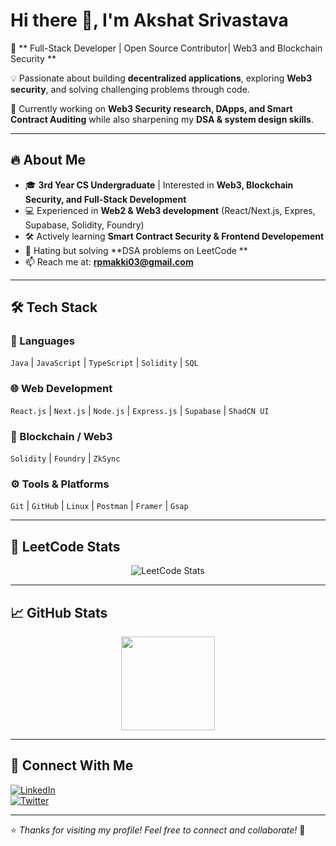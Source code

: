 # Hi there 👋, I'm Akshat Srivastava

🚀 ** Full-Stack Developer | Open Source Contributor| Web3 and Blockchain Security  **  

💡 Passionate about building **decentralized applications**, exploring **Web3 security**, and solving challenging problems through code.  

🎯 Currently working on **Web3 Security research, DApps, and Smart Contract Auditing** while also sharpening my **DSA & system design skills**.

---

## 🔥 About Me
- 🎓 **3rd Year CS Undergraduate** | Interested in **Web3, Blockchain Security, and Full-Stack Development**
- 💻 Experienced in **Web2 & Web3 development** (React/Next.js, Expres, Supabase, Solidity, Foundry)
- 🛠️ Actively learning **Smart Contract Security & Frontend Developement**
- 🧠 Hating but solving **DSA problems on LeetCode ** 
- 📫 Reach me at: **[rpmakki03@gmail.com](mailto:rpmakki03@gmail.com)**

---

## 🛠️ Tech Stack
### 🚀 Languages
`Java`  | `JavaScript` | `TypeScript` | `Solidity` | `SQL`

### 🌐 Web Development
`React.js` | `Next.js` | `Node.js` | `Express.js` | `Supabase` | `ShadCN UI`

### 🔗 Blockchain / Web3
`Solidity` | `Foundry` | `ZkSync`

### ⚙️ Tools & Platforms
`Git` | `GitHub` | `Linux` | `Postman` | `Framer` | `Gsap`

---

## 🧩 LeetCode Stats
<p align="center">
  <img src="https://leetcard.jacoblin.cool/rpmakki?theme=dark&font=Baloo%20Tamma%202&ext=contest" alt="LeetCode Stats" />
</p>

---
## 📈 GitHub Stats
<p align="center">
  
  <img src="https://github-readme-stats.vercel.app/api/top-langs/?username=rpmakki03&layout=compact&theme=radical" height="150"/>
</p>

---

## 🤝 Connect With Me
[![LinkedIn](https://img.shields.io/badge/LinkedIn-blue?style=for-the-badge&logo=linkedin)](https://www.linkedin.com/in/akshat-srivastava-814505216?utm_source=share&utm_campaign=share_via&utm_content=profile&utm_medium=android_app)  
[![Twitter](https://img.shields.io/badge/Twitter-black?style=for-the-badge&logo=twitter)](https://x.com/rpmakki)  


---

⭐️ *Thanks for visiting my profile! Feel free to connect and collaborate!* 🚀
